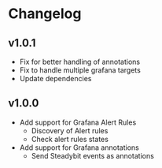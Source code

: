 # Changelog

## v1.0.1

- Fix for better handling of annotations
- Fix to handle multiple grafana targets
- Update dependencies

## v1.0.0

- Add support for Grafana Alert Rules
	- Discovery of Alert rules
 	- Check alert rules states
- Add support for Grafana annotations
	- Send Steadybit events as annotations
